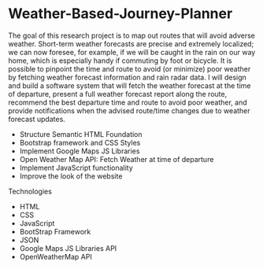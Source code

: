 # Weather-Based-Journey-Planner
The goal of this research project is to map out routes that will avoid adverse weather. Short-term weather forecasts are precise and extremely localized; we can now foresee, for example, if we will be caught in the rain on our way home, which is especially handy if commuting by foot or bicycle. It is possible to pinpoint the time and route to avoid (or minimize) poor weather by fetching weather forecast information and rain radar data. I will design and build a software system that will fetch the weather forecast at the time of departure, present a full weather forecast report along the route, recommend the best departure time and route to avoid poor weather, and provide notifications when the advised route/time changes due to weather forecast updates.

- Structure Semantic HTML Foundation
- Bootstrap framework and CSS Styles 
- Implement Google Maps JS Libraries
- Open Weather Map API: Fetch Weather at time of departure
- Implement JavaScript functionality
- Improve the look of the website


Technologies
- HTML
- CSS
- JavaScript
- BootStrap Framework
- JSON
- Google Maps JS Libraries API
- OpenWeatherMap API
